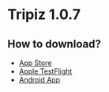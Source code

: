 # Tripiz 1.0.7

## How to download?

- [App Store](https://apps.apple.com/cn/app/tripiz-thought-recorder/id6484276400)
- [Apple TestFlight](https://testflight.apple.com/join/zLuGHgJg)
- [Android App](https://3kdh4q-my.sharepoint.com/:f:/g/personal/tom_abandon_ai/EpmUDbhfu_VPm7JxDJeYlZYBH1-GG5OPk4GpkDxY5_iSYw?e=hFUxey)
